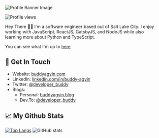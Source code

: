 ![Profile Banner Image](https://github.com/agyin3/images/blob/master/images/Buddy%20Agyin.gif?raw=true)

![Profile views](https://gpvc.arturio.dev/agyin3)

Hey There 👋🏾 I'm a software engineer based out of Salt Lake City. I enjoy working with JavaScript, ReactJS, GatsbyJS, and NodeJS while also learning more about Python and TypeScript. 

You can see what I'm up to [here](https://buddyagyin.com)

## 📲 Get In Touch

- Website: [buddyagyin.com](https://buddyagyin.com)
- LinkedIn: [linkedin.com/in/buddy-agyin](https://linkedin.com/in/buddy-agyin)
- Twitter: [@developer_buddy](https://twitter.com/developer_buddy)
- Blogs:
    - Personal: [buddyagyin.blog](https://buddyagyin.blog)
    - Dev.To: [@developer_buddy](https://dev.to/developer_buddy)


## 📈 My Github Stats
[![Top Langs](https://github-readme-stats.vercel.app/api/top-langs/?username=agyin3)](https://github.com/anuraghazra/github-readme-stats) ![GitHub stats](https://github-readme-stats.vercel.app/api?username=agyin3&show_icons=true)  
